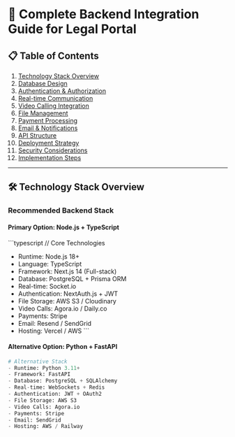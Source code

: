 # 🚀 Complete Backend Integration Guide for Legal Portal

## 📋 Table of Contents
1. [Technology Stack Overview](#technology-stack-overview)
2. [Database Design](#database-design)
3. [Authentication & Authorization](#authentication--authorization)
4. [Real-time Communication](#real-time-communication)
5. [Video Calling Integration](#video-calling-integration)
6. [File Management](#file-management)
7. [Payment Processing](#payment-processing)
8. [Email & Notifications](#email--notifications)
9. [API Structure](#api-structure)
10. [Deployment Strategy](#deployment-strategy)
11. [Security Considerations](#security-considerations)
12. [Implementation Steps](#implementation-steps)

---

## 🛠️ Technology Stack Overview

### **Recommended Backend Stack**

#### **Primary Option: Node.js + TypeScript**
\`\`\`typescript
// Core Technologies
- Runtime: Node.js 18+
- Language: TypeScript
- Framework: Next.js 14 (Full-stack)
- Database: PostgreSQL + Prisma ORM
- Real-time: Socket.io
- Authentication: NextAuth.js + JWT
- File Storage: AWS S3 / Cloudinary
- Video Calls: Agora.io / Daily.co
- Payments: Stripe
- Email: Resend / SendGrid
- Hosting: Vercel / AWS
\`\`\`

#### **Alternative Option: Python + FastAPI**
```python
# Alternative Stack
- Runtime: Python 3.11+
- Framework: FastAPI
- Database: PostgreSQL + SQLAlchemy
- Real-time: WebSockets + Redis
- Authentication: JWT + OAuth2
- File Storage: AWS S3
- Video Calls: Agora.io
- Payments: Stripe
- Email: SendGrid
- Hosting: AWS / Railway

